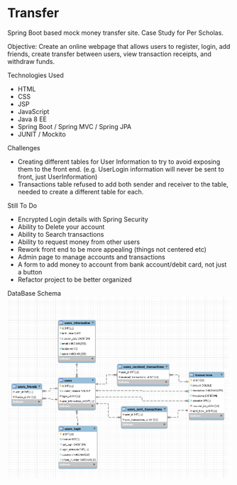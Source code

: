 # Transfer
Spring Boot based mock money transfer site. Case Study for Per Scholas.

Objective: 
Create an online webpage that allows users to register, login, add friends, create transfer between users, view transaction receipts, and withdraw funds.

Technologies Used
* HTML
* CSS
* JSP
* JavaScript
* Java 8 EE
* Spring Boot / Spring MVC / Spring JPA
* JUNIT / Mockito


Challenges
* Creating different tables for User Information to try to avoid exposing them to the front end. (e.g. UserLogin information will never be sent to front, just UserInformation)
* Transactions table refused to add both sender and receiver to the table, needed to create a different table for each.


Still To Do
* Encrypted Login details with Spring Security
* Ability to Delete your account
* Ability to Search transactions
* Ability to request money from other users
* Rework front end to be more appealing (things not centered etc)
* Admin page to manage accounts and transactions
* A form to add money to account from bank account/debit card, not just a button
* Refactor project to be better organized

DataBase Schema
![alt text](https://github.com/results/Transfer/blob/main/Diagrams/schema.PNG?raw=true)
